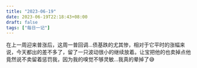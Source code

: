 ```yaml
---
title: "2023-06-19"
date: 2023-06-19T22:18:43+08:00
draft: false
tags: ["每日一记"]
---
```


在上一周迎来普涨后，这周一普回调...债基跌的尤其惨，相对于它平时的涨幅来说，今天都出的差不多了，留了一只波动很小的继续放着。让宝把他的也卖掉点他竟然说不卖留着惩罚我，因为我的嗅觉不够灵敏...我真的晕掉了😅